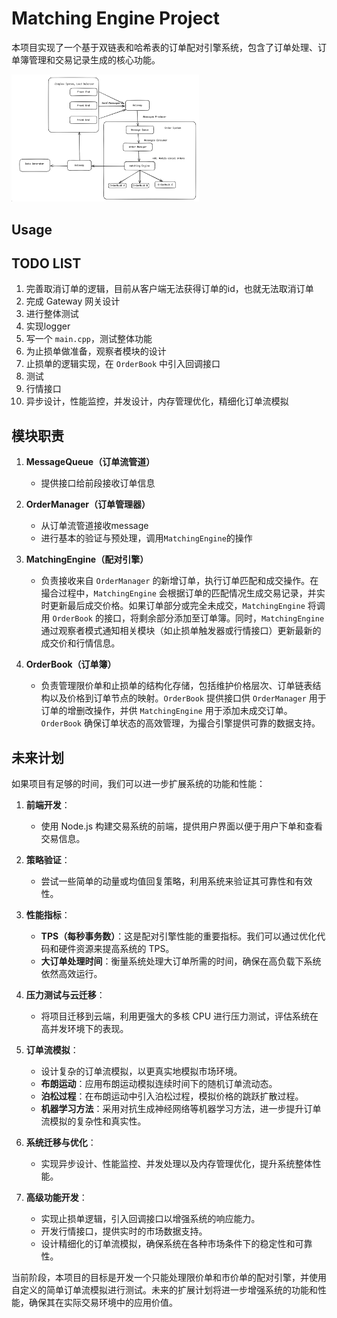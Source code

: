 # Matching Engine Project

本项目实现了一个基于双链表和哈希表的订单配对引擎系统，包含了订单处理、订单簿管理和交易记录生成的核心功能。

<img src="assets/README/diagram.png" alt="project structure" width="300">

## Usage


## TODO LIST

1. 完善取消订单的逻辑，目前从客户端无法获得订单的id，也就无法取消订单
2. 完成 Gateway 网关设计
3. 进行整体测试
4. 实现logger
5. 写一个 `main.cpp`，测试整体功能
6. 为止损单做准备，观察者模块的设计
7. 止损单的逻辑实现，在 `OrderBook` 中引入回调接口
8. 测试
9.  行情接口
10. 异步设计，性能监控，并发设计，内存管理优化，精细化订单流模拟

## 模块职责

1. **MessageQueue（订单流管道）**
   - 提供接口给前段接收订单信息

2. **OrderManager（订单管理器）**
   - 从订单流管道接收message
   - 进行基本的验证与预处理，调用`MatchingEngine`的操作

3. **MatchingEngine（配对引擎）**
   - 负责接收来自 `OrderManager` 的新增订单，执行订单匹配和成交操作。在撮合过程中，`MatchingEngine` 会根据订单的匹配情况生成交易记录，并实时更新最后成交价格。如果订单部分或完全未成交，`MatchingEngine` 将调用 `OrderBook` 的接口，将剩余部分添加至订单簿。同时，`MatchingEngine` 通过观察者模式通知相关模块（如止损单触发器或行情接口）更新最新的成交价和行情信息。

4. **OrderBook（订单簿）**
   - 负责管理限价单和止损单的结构化存储，包括维护价格层次、订单链表结构以及价格到订单节点的映射。`OrderBook` 提供接口供 `OrderManager` 用于订单的增删改操作，并供 `MatchingEngine` 用于添加未成交订单。`OrderBook` 确保订单状态的高效管理，为撮合引擎提供可靠的数据支持。

## 未来计划

如果项目有足够的时间，我们可以进一步扩展系统的功能和性能：

1. **前端开发**：
   - 使用 Node.js 构建交易系统的前端，提供用户界面以便于用户下单和查看交易信息。

2. **策略验证**：
   - 尝试一些简单的动量或均值回复策略，利用系统来验证其可靠性和有效性。

3. **性能指标**：
   - **TPS（每秒事务数）**：这是配对引擎性能的重要指标。我们可以通过优化代码和硬件资源来提高系统的 TPS。
   - **大订单处理时间**：衡量系统处理大订单所需的时间，确保在高负载下系统依然高效运行。

4. **压力测试与云迁移**：
   - 将项目迁移到云端，利用更强大的多核 CPU 进行压力测试，评估系统在高并发环境下的表现。

5. **订单流模拟**：
   - 设计复杂的订单流模拟，以更真实地模拟市场环境。
   - **布朗运动**：应用布朗运动模拟连续时间下的随机订单流动态。
   - **泊松过程**：在布朗运动中引入泊松过程，模拟价格的跳跃扩散过程。
   - **机器学习方法**：采用对抗生成神经网络等机器学习方法，进一步提升订单流模拟的复杂性和真实性。

6. **系统迁移与优化**：
   - 实现异步设计、性能监控、并发处理以及内存管理优化，提升系统整体性能。

7. **高级功能开发**：
   - 实现止损单逻辑，引入回调接口以增强系统的响应能力。
   - 开发行情接口，提供实时的市场数据支持。
   - 设计精细化的订单流模拟，确保系统在各种市场条件下的稳定性和可靠性。

当前阶段，本项目的目标是开发一个只能处理限价单和市价单的配对引擎，并使用自定义的简单订单流模拟进行测试。未来的扩展计划将进一步增强系统的功能和性能，确保其在实际交易环境中的应用价值。
